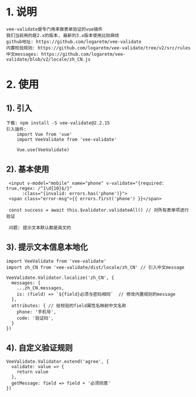 # 1. 说明
    vee-validate是专门用来做表单验证的vue插件
	我们当前用的是2.x的版本, 最新的3.x版本使用比较麻烦
    github地址: https://github.com/logaretm/vee-validate
	内置校验规则: https://github.com/logaretm/vee-validate/tree/v2/src/rules
	中文messages: https://github.com/logaretm/vee-validate/blob/v2/locale/zh_CN.js

# 2. 使用
## 1). 引入
    下载: npm install -S vee-validate@2.2.15   
    引入插件:
        import Vue from 'vue'
        import VeeValidate from 'vee-validate'
        
        Vue.use(VeeValidate)

## 2). 基本使用
     <input v-model="mobile" name="phone" v-validate="{required: true,regex: /^1\d{10}$/}" 
          :class="{invalid: errors.has('phone')}">
     <span class="error-msg">{{ errors.first('phone') }}</span>
     
     const success = await this.$validator.validateAll() // 对所有表单项进行验证
     
     问题: 提示文本默认都是英文的

## 3). 提示文本信息本地化
	import VeeValidate from 'vee-validate'
    import zh_CN from 'vee-validate/dist/locale/zh_CN' // 引入中文message
    
	VeeValidate.Validator.localize('zh_CN', {
	  messages: {
	    ...zh_CN.messages,
	    is: (field) => `${field}必须与密码相同`  // 修改内置规则的message
	  },
	  attributes: { // 给校验的field属性名映射中文名称
	    phone: '手机号',
	    code: '验证码',
	  }
	})

## 4). 自定义验证规则
    VeeValidate.Validator.extend('agree', {
	  validate: value => {
	    return value
	  },
	  getMessage: field => field + '必须同意'
	})

